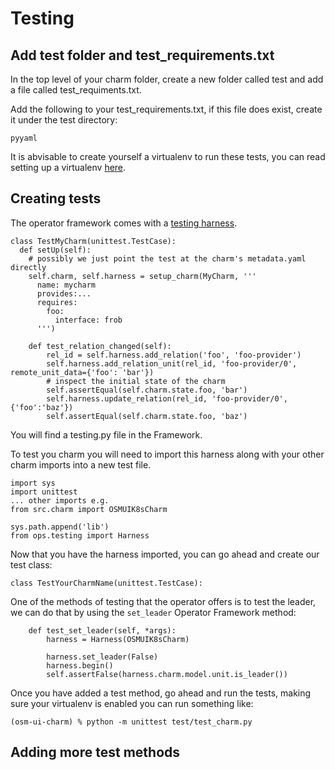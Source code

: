 # Testing

## Add test folder and test_requirements.txt

In the top level of your charm folder, create a new folder called test and add a file called test_requiments.txt.

Add the following to your test_requirements.txt, if this file does exist, create it under the test directory:

```
pyyaml
```

It is abvisable to create yourself a virtualenv to run these tests, you can read setting up a virtualenv [here](https://virtualenvwrapper.readthedocs.io/en/latest/).

## Creating tests

The operator framework comes with a [testing harness](https://github.com/canonical/operator/pull/146#issue-379532107).


```
class TestMyCharm(unittest.TestCase):
  def setUp(self):
    # possibly we just point the test at the charm's metadata.yaml directly
    self.charm, self.harness = setup_charm(MyCharm, '''
      name: mycharm
      provides:...
      requires:
        foo:
          interface: frob
      ''')

    def test_relation_changed(self):
        rel_id = self.harness.add_relation('foo', 'foo-provider')
        self.harness.add_relation_unit(rel_id, 'foo-provider/0', remote_unit_data={'foo': 'bar'})
        # inspect the initial state of the charm
        self.assertEqual(self.charm.state.foo, 'bar')
        self.harness.update_relation(rel_id, 'foo-provider/0', {'foo':'baz'})
        self.assertEqual(self.charm.state.foo, 'baz')
```

You will find a testing.py file in the Framework.

To test you charm you will need to import this harness along with your other charm imports into a new test file.

```
import sys
import unittest
... other imports e.g.
from src.charm import OSMUIK8sCharm

sys.path.append('lib')
from ops.testing import Harness

```

Now that you have the harness imported, you can go ahead and create our test class:

```
class TestYourCharmName(unittest.TestCase):

```


One of the methods of testing that the operator offers is to test the leader, we can do that by using the `set_leader` Operator Framework method:

```
    def test_set_leader(self, *args):
        harness = Harness(OSMUIK8sCharm)

        harness.set_leader(False)
        harness.begin()
        self.assertFalse(harness.charm.model.unit.is_leader())
```

Once you have added a test method, go ahead and run the tests, making sure your virtualenv is enabled you can run something like:

```
(osm-ui-charm) % python -m unittest test/test_charm.py
```

## Adding more test methods

